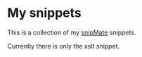 My snippets
===========


This is a collection of my [snipMate](http://www.vim.org/scripts/script.php?script_id=2540) snippets.

Currently there is only the xslt snippet.
